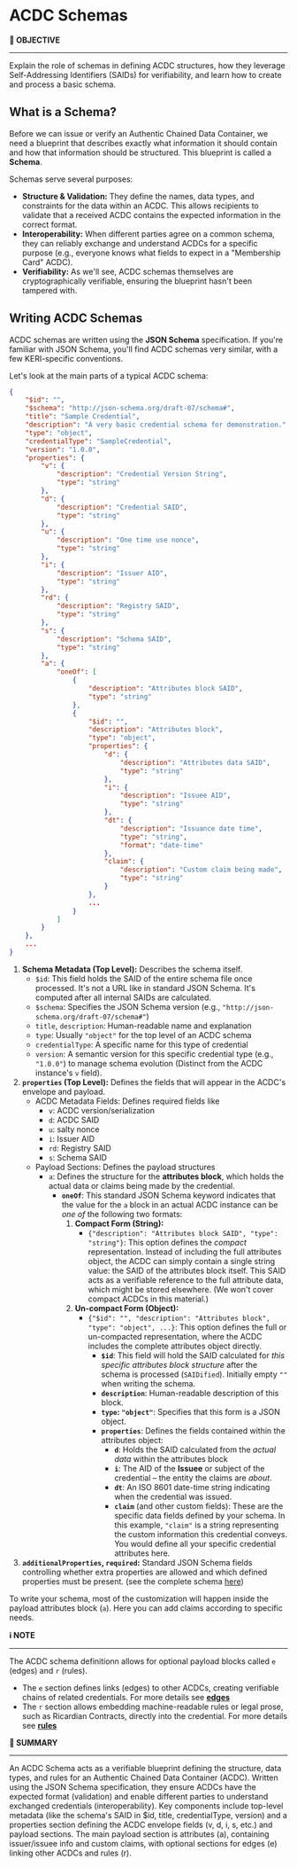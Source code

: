 # ACDC Schemas

<div class="alert alert-primary">
  <b>🎯 OBJECTIVE</b><hr>
    Explain the role of schemas in defining ACDC structures, how they leverage Self-Addressing Identifiers (SAIDs) for verifiability, and learn how to create and process a basic schema.
</div>

## What is a Schema?

Before we can issue or verify an Authentic Chained Data Container, we need a blueprint that describes exactly what information it should contain and how that information should be structured. This blueprint is called a **Schema**.

Schemas serve several purposes:

* **Structure & Validation:** They define the names, data types, and constraints for the data within an ACDC. This allows recipients to validate that a received ACDC contains the expected information in the correct format.
* **Interoperability:** When different parties agree on a common schema, they can reliably exchange and understand ACDCs for a specific purpose (e.g., everyone knows what fields to expect in a "Membership Card" ACDC).
* **Verifiability:** As we'll see, ACDC schemas themselves are cryptographically verifiable, ensuring the blueprint hasn't been tampered with.

## Writing ACDC Schemas

ACDC schemas are written using the **JSON Schema** specification. If you're familiar with JSON Schema, you'll find ACDC schemas very similar, with a few KERI-specific conventions.

Let's look at the main parts of a typical ACDC schema:

```json
{
    "$id": "",
    "$schema": "http://json-schema.org/draft-07/schema#",
    "title": "Sample Credential",
    "description": "A very basic credential schema for demonstration.",
    "type": "object",
    "credentialType": "SampleCredential",
    "version": "1.0.0",
    "properties": {
        "v": {
            "description": "Credential Version String",
            "type": "string"
        },
        "d": {
            "description": "Credential SAID",
            "type": "string"
        },
        "u": {
            "description": "One time use nonce",
            "type": "string"
        },
        "i": {
            "description": "Issuer AID",
            "type": "string"
        },
        "rd": {
            "description": "Registry SAID",
            "type": "string"
        },
        "s": {
            "description": "Schema SAID",
            "type": "string"
        },
        "a": {
            "oneOf": [
                {
                    "description": "Attributes block SAID",
                    "type": "string"
                },
                {
                    "$id": "",
                    "description": "Attributes block",
                    "type": "object",
                    "properties": {
                        "d": {
                            "description": "Attributes data SAID",
                            "type": "string"
                        },
                        "i": {
                            "description": "Issuee AID",
                            "type": "string"
                        },
                        "dt": {
                            "description": "Issuance date time",
                            "type": "string",
                            "format": "date-time"
                        },
                        "claim": {
                            "description": "Custom claim being made",
                            "type": "string"
                        }
                    },
                    ...
                }
            ]
        }
    },
    ...
}
```

1.  **Schema Metadata (Top Level):** Describes the schema itself.
    * `$id`: This field holds the SAID of the entire schema file once processed. It's not a URL like in standard JSON Schema. It's computed after all internal SAIDs are calculated.
    * `$schema`: Specifies the JSON Schema version (e.g., `"http://json-schema.org/draft-07/schema#"`)
    * `title`, `description`: Human-readable name and explanation
    * `type`: Usually `"object"` for the top level of an ACDC schema
    * `credentialType`: A specific name for this type of credential
    * `version`: A semantic version for this specific credential type (e.g., `"1.0.0"`) to manage schema evolution (Distinct from the ACDC instance's `v` field).
2.  **`properties` (Top Level):** Defines the fields that will appear in the ACDC's envelope and payload.
    * ACDC Metadata Fields: Defines required fields like
        * `v`: ACDC version/serialization
        * `d`: ACDC SAID
        * `u`: salty nonce
        * `i`: Issuer AID
        * `rd`: Registry SAID
        * `s`: Schema SAID
    * Payload Sections: Defines the payload structures
        * `a`: Defines the structure for the **attributes block**, which holds the actual data or claims being made by the credential.
            * **`oneOf`**: This standard JSON Schema keyword indicates that the value for the `a` block in an actual ACDC instance can be *one of* the following two formats:
                1.  **Compact Form (String):**
                    * `{"description": "Attributes block SAID", "type": "string"}`: This option defines the *compact* representation. Instead of including the full attributes object, the ACDC can simply contain a single string value: the SAID of the attributes block itself. This SAID acts as a verifiable reference to the full attribute data, which might be stored elsewhere. (We won't cover compact ACDCs in this material.)
                2.  **Un-compact Form (Object):**
                    * `{"$id": "", "description": "Attributes block", "type": "object", ...}`: This option defines the full or un-compacted representation, where the ACDC includes the complete attributes object directly.
                        * **`$id`**: This field will hold the SAID calculated for *this specific attributes block structure* after the schema is processed (`SAIDified`). Initially empty `""` when writing the schema.
                        * **`description`**: Human-readable description of this block.
                        * **`type`: `"object"`**: Specifies that this form is a JSON object.
                        * **`properties`**: Defines the fields contained within the attributes object:
                            * **`d`**: Holds the SAID calculated from the *actual data* within the attributes block
                            * **`i`**: The AID of the **Issuee** or subject of the credential – the entity the claims are *about*.
                            * **`dt`**: An ISO 8601 date-time string indicating when the credential was issued.
                            * **`claim`** (and other custom fields): These are the specific data fields defined by your schema. In this example, `"claim"` is a string representing the custom information this credential conveys. You would define all your specific credential attributes here.
3.  **`additionalProperties`, `required`:** Standard JSON Schema fields controlling whether extra properties are allowed and which defined properties must be present. (see the complete schema [here](config/schemas/sample_schema.json.bak))

To write your schema, most of the customization will happen inside the payload attributes block (`a`). Here you can add claims according to specific needs.


<div class="alert alert-info">
  <b>ℹ️ NOTE</b><hr>
    The ACDC schema definitionn allows for optional payload blocks called <code>e</code> (edges) and <code>r</code> (rules).
    <ul>
        <li>The <code>e</code> section defines links (edges) to other ACDCs, creating verifiable chains of related credentials. For more details see <a href="https://trustoverip.github.io/tswg-acdc-specification/#edge-section"><b>edges</b></a></li>
        <li>The <code>r</code> section allows embedding machine-readable rules or legal prose, such as Ricardian Contracts, directly into the credential. For more details see <a href="https://trustoverip.github.io/tswg-acdc-specification/#rules-section"><b>rules</b></a></li>
</div>

<div class="alert alert-primary">
  <b>📝 SUMMARY</b><hr>
An ACDC Schema acts as a verifiable blueprint defining the structure, data types, and rules for an Authentic Chained Data Container (ACDC). Written using the JSON Schema specification, they ensure ACDCs have the expected format (validation) and enable different parties to understand exchanged credentials (interoperability). Key components include top-level metadata (like the schema's SAID in $id, title, credentialType, version) and a properties section defining the ACDC envelope fields (v, d, i, s, etc.) and payload sections. The main payload section is attributes (a), containing issuer/issuee info and custom claims, with optional sections for edges (e) linking other ACDCs and rules (r).
</div>
